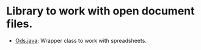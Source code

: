# Library to work with open document files.

- [Ods.java](https://github.com/fjtorres/odf-util/blob/master/src/main/java/com/github/fjtorres/odfUtil/ods/Ods.java): Wrapper class to work with spreadsheets.
